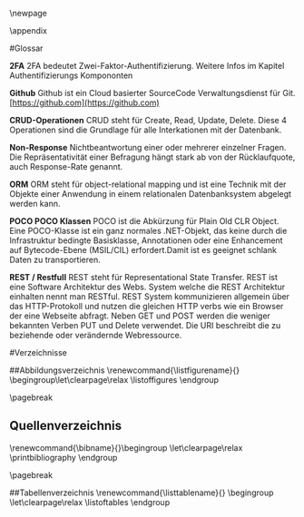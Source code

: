 \newpage

\appendix

#Glossar

__2FA__
2FA bedeutet Zwei-Faktor-Authentifizierung. Weitere Infos im Kapitel Authentifizierungs Kompononten

__Github__
Github ist ein Cloud basierter SourceCode Verwaltungsdienst für Git.
[https://github.com](https://github.com)

__CRUD-Operationen__
CRUD steht für Create, Read, Update, Delete. Diese 4 Operationen sind die Grundlage für alle Interkationen mit der Datenbank.

__Non-Response__
Nichtbeantwortung einer oder mehrerer einzelner Fragen. Die Repräsentativität einer Befragung hängt stark ab von der Rücklaufquote, auch Response-Rate genannt.

__ORM__
ORM steht für object-relational mapping und ist eine Technik mit der Objekte einer Anwendung in einem relationalen Datenbanksystem abgelegt werden kann.

__POCO POCO Klassen__
POCO ist die Abkürzung für Plain Old CLR Object. Eine POCO-Klasse ist ein ganz normales .NET-Objekt, das keine durch die Infrastruktur bedingte Basisklasse, Annotationen oder eine Enhancement auf Bytecode-Ebene (MSIL/CIL) erfordert.Damit ist es geeignet schlank Daten zu transportieren.

__REST / Restfull__
REST steht für Representational  State Transfer. REST ist eine Software Architektur des Webs. System welche die REST Architektur einhalten nennt man RESTful. REST System kommunizieren allgemein über das HTTP-Protokoll und nutzen die gleichen HTTP verbs wie ein Browser der eine Webseite abfragt. Neben GET und POST werden die weniger bekannten Verben PUT und Delete verwendet. Die URI beschreibt die zu beziehende oder verändernde Webressource.


#Verzeichnisse


##Abbildungsverzeichnis
\renewcommand{\listfigurename}{} \begingroup\let\clearpage\relax
\listoffigures
\endgroup

\pagebreak

## Quellenverzeichnis
\renewcommand{\bibname}{}\begingroup \let\clearpage\relax
\printbibliography
\endgroup

\pagebreak

##Tabellenverzeichnis
\renewcommand{\listtablename}{} \begingroup \let\clearpage\relax
\listoftables
\endgroup

